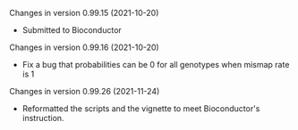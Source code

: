Changes in version 0.99.15 (2021-10-20)
+ Submitted to Bioconductor

Changes in version 0.99.16 (2021-10-20)
+ Fix a bug that probabilities can be 0 for all genotypes when mismap rate is 1


Changes in version 0.99.26 (2021-11-24)
+ Reformatted the scripts and the vignette to meet Bioconductor's instruction.
